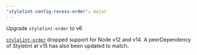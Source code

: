 ```yaml
---
'stylelint-config-recess-order': major
---
```


Upgrade `stylelint-order` to v6

[`stylelint-order`](https://github.com/hudochenkov/stylelint-order/blob/master/CHANGELOG.md#600) dropped support for Node v12 and v14. A peerDependency of Stylelint at v15 has also been updated to match.
